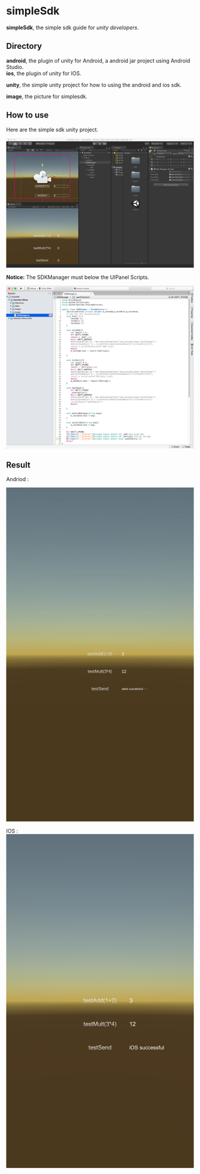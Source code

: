 # simpleSdk

**simpleSdk**, the simple sdk guide for *unity developers*.

## Directory

**android**, the plugin of unity for Android, a android jar project using Android Studio.		
**ios**, the plugin of unity for IOS.

**unity**, the simple unity project for how to using the android and ios sdk.

**image**, the picture for simplesdk.
 
## How to use

Here are the simple sdk unity project.

![unity icon](./image/unity.png)

**Notice:**  The SDKManager must below the UIPanel Scripts.

![android icon](./image/script.png)


## Result

Andriod :

![android icon](./image/android.jpg)

IOS :
![ios icon](./image/ios.PNG)
